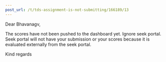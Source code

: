```yaml
---
post_url: /t/tds-assignment-is-not-submitting/166189/13
---
```

Dear Bhavanagv,

The scores have not been pushed to the dashboard yet. Ignore seek portal. Seek portal will not have your submission or your scores because it is evaluated externally from the seek portal.

Kind regards